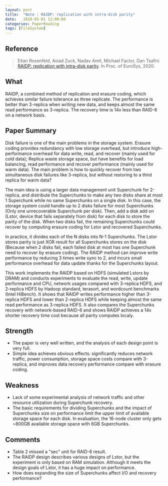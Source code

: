```yaml
---
layout: post
title:  "Note : RAIDP: replication with intra-disk parity"
date:   2020-05-01 12:00:00
categories: PaperReading
tags: [FileSystem]
---
```


## Reference

> Eitan Rosenfeld, Aviad Zuck, Nadav Amit, Michael Factor, Dan Tsafrir. [RAIDP: replication with intra-disk parity](https://dl.acm.org/doi/abs/10.1145/3342195.3387546). In Proc. of EuroSys, 2020.


## What

RAIDP, a combined method of replication and erasure coding, which achieves similar failure tolerance as three replicate. The performance is better than 3-replica when writing new data, and keeps almost the same read performance as 3-replica. The recovery time is 14x less than RAID-6 on a network basis.
<!-- more -->

## Paper Summary

Disk failure is one of the main problems in the storage system. Erasure coding provides redundancy with low storage overhead, but introduce high-performance overhead for data write, read, and recover (mainly used for cold data); Replica waste storage space, but have benefits for load balancing, read performance and recover performance (mainly used for warm data). The main problem is how to quickly recover from two simultaneous disk failures like 3-replica, but without restoring to a third replica for warm data?

The main idea is using a larger data management unit Superchunk for 2-replica, and distribute the Superchunks to make any two disks share at most 1 Superchunk while no same Superchunks on a single disk. In this case, the storage system could handle up to 2 disks failure for most Superchunks (Only one unrecoverable Superchunk per disk). Then, add a disk add on (Lstor, device that fails separately from disk) for each disk to store the parity of the disk. When two disks fail, the remaining Superchunks could recover by computing erasure coding for Lstor and recovered Superchunks.

In practice, it divides each of the N disks into N-1 Superchunks. The Lstor stores parity is just XOR result for all Superchunks stores on the disk (Because when 2 disks fail, each failed disk at most has one Superchunk need to recover by erasure coding).  The RAIDP method can improve write performance by reducing 3 times write sync to 2, and incurs small performance overhead for data update thanks for the Superchunks layout.

This work implements the RAIDP based on HDFS (simulated Lstors by DRAM) and conducts experiments to evaluate the read, write, update performance and CPU, network usages compared with 3-replica HDFS, and 2-replica HDFS by Hadoop standard, terasort, and wordcount benchmarks (Intel HiBench). It shows that RAIDP writes performance higher than 3-replica HDFS and lower than 2-replica HDFS while keeping almost the same read performance as 3-replica HDFS. It also compares the Superchunks recovery with network-based RAID-6 and shows RAIDP achieves a 14x shorter recovery time cost because all parity computes localy.

## Strength

* The paper is very well written, and the analysis of each design point is very full.
* Simple idea achieves obvious effects: significantly reduces network traffic, power consumption, storage space costs compare with 3-replica, and improves data recovery performance compare with erasure coding.

## Weakness

* Lack of some experimental analysis of network traffic and other resource utilization during Superchunk recovery.
* The basic requirements for dividing Superchunks and the impact of Superchunks size on performance limit the upper limit of available storage space for each disk. In evaluation, the 16-node cluster only gets ~800GB available storage space with 6GB Superchunks.

## Comments

* Table 2 missed a "sec" unit for RAID-6 result.
* The RAIDP design describes various designs of Lstor, but the experiment is only based on RAM simulation. Although it meets the design goals of Lstor, it has a huge impact on performance.
* How does expanding the size of Superchunks affect I/O and recovery performance?

